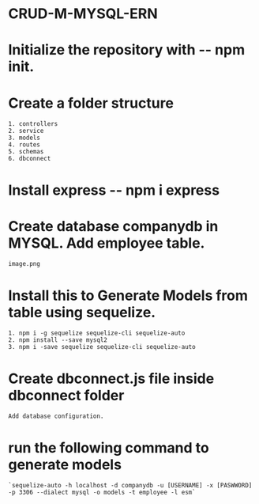 # CRUD-M-MYSQL-ERN

# Initialize the repository with -- npm init.
# Create a folder structure
    1. controllers
    2. service
    3. models
    4. routes
    5. schemas
    6. dbconnect

# Install express -- npm i express

# Create database companydb in MYSQL. Add employee table.
    image.png

# Install this to Generate Models from table using sequelize.
    1. npm i -g sequelize sequelize-cli sequelize-auto
    2. npm install --save mysql2
    3. npm i -save sequelize sequelize-cli sequelize-auto

# Create dbconnect.js file inside dbconnect folder
    Add database configuration.

# run the following command to generate models
    `sequelize-auto -h localhost -d companydb -u [USERNAME] -x [PASWWORD] -p 3306 --dialect mysql -o models -t employee -l esm`
